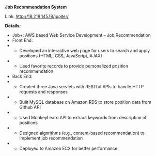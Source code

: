 **Job Recommendation System** 

Link: http://18.218.145.18/jupiter/

**Details:**
- Job+: AWS based Web Service Development – Job Recommendation 
- Front End:
- - Developed an interactive web page for users to search and apply positions (HTML, CSS, JavaScript, AJAX)
- - Used favorite records to provide personalized position recommendation
- Back End:
- - Created three Java servlets with RESTful APIs to handle HTTP requests and responses
- - Built MySQL database on Amazon RDS to store position data from Github API
- - Used MonkeyLearn API to extract keywords from description of positions
- - Designed algorithms (e.g., content-based recommendation) to implement job recommendation
- - Deployed to Amazon EC2 for better performance.


